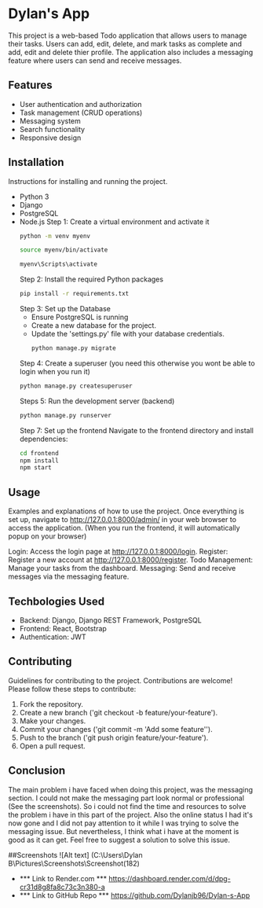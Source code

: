 # Dylan's App 
This project is a web-based Todo application that allows users to manage their tasks. Users can add, edit, delete, and mark tasks as complete and add, edit and delete thier profile. The application also includes a messaging feature where users can send and receive messages.

## Features
- User authentication and authorization
- Task management (CRUD operations)
- Messaging system
- Search functionality
- Responsive design
  
## Installation 
Instructions for installing and running the project.
- Python 3
- Django
- PostgreSQL
- Node.js
  Step 1: Create a virtual environment and activate it
  ```bash
  python -m venv myenv
  ```
  ```bash
  source myenv/bin/activate
  ```
  ```bash
  myenv\Scripts\activate
  ```
  Step 2: Install the required Python packages
  ```bash
  pip install -r requirements.txt
  ```
  Step 3: Set up the Database
  - Ensure PostgreSQL is running
  - Create a new database for the project.
  - Update the 'settings.py' file with your database credentials.
    ```bash
    python manage.py migrate
    ```
  Step 4: Create a superuser (you need this otherwise you wont be able to login when you run it)
  ```bash
  python manage.py createsuperuser
  ```
  Steps 5: Run the development server (backend)
  ```bash
  python manage.py runserver
  ```
  Step 7: Set up the frontend
  Navigate to the frontend directory and install dependencies:
  ```bash
  cd frontend
  npm install
  npm start
  ```
## Usage 
Examples and explanations of how to use the project.
Once everything is set up, navigate to http://127.0.0.1:8000/admin/ in your web browser to access the application. (When you run the frontend, it will automatically popup on your browser)

Login: Access the login page at http://127.0.0.1:8000/login.
Register: Register a new account at http://127.0.0.1:8000/register.
Todo Management: Manage your tasks from the dashboard.
Messaging: Send and receive messages via the messaging feature.

## Techbologies Used
- Backend: Django, Django REST Framework, PostgreSQL
- Frontend: React, Bootstrap
- Authentication: JWT

## Contributing 
Guidelines for contributing to the project. Contributions are welcome! Please follow these steps to contribute:
1. Fork the repository.
2. Create a new branch ('git checkout -b feature/your-feature').
3. Make your changes.
4. Commit your changes ('git commit -m 'Add some feature'').
5. Push to the branch ('git push origin feature/your-feature').
6. Open a pull request.

## Conclusion
The main problem i have faced when doing this project, was the messaging section. I could not make the messaging part look normal or professional (See the screenshots). So i could not find the time and resources to solve the problem i have in this part of the project. Also the online status I had it's now gone and I did not pay attention to it while I was trying to solve the messaging issue. But nevertheless, I think what i have at the moment is good as it can get. Feel free to suggest a solution to solve this issue. 

##Screenshots
![Alt text] (C:\Users\Dylan B\Pictures\Screenshots\Screenshot(182)


- *** Link to Render.com ***
  https://dashboard.render.com/d/dpg-cr31d8g8fa8c73c3n380-a
- *** Link to GitHub Repo ***
  https://github.com/Dylanjb96/Dylan-s-App
 
